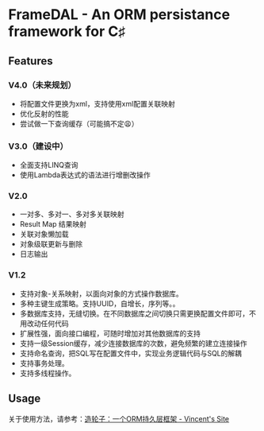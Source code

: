 # FrameDAL - An ORM persistance framework for C♯

## Features

### V4.0（未来规划）

 - 将配置文件更换为xml，支持使用xml配置关联映射
 - 优化反射的性能
 - 尝试做一下查询缓存（可能搞不定:weary:）

### V3.0（建设中）

 - 全面支持LINQ查询
 - 使用Lambda表达式的语法进行增删改操作

### V2.0

 - 一对多、多对一、多对多关联映射
 - Result Map 结果映射
 - 关联对象懒加载
 - 对象级联更新与删除
 - 日志输出

### V1.2

 - 支持对象-关系映射，以面向对象的方式操作数据库。
 - 多种主键生成策略。支持UUID，自增长，序列等。。
 - 多数据库支持，无缝切换。在不同数据库之间切换只需更换配置文件即可，不用改动任何代码
 - 扩展性强，面向接口编程，可随时增加对其他数据库的支持
 - 支持一级Session缓存，减少连接数据库的次数，避免频繁的建立连接操作
 - 支持命名查询，把SQL写在配置文件中，实现业务逻辑代码与SQL的解耦
 - 支持事务处理。
 - 支持多线程操作。

## Usage

关于使用方法，请参考：[造轮子：一个ORM持久层框架 - Vincent's Site](http://www.liuwenjun.info/2015/11/14/FrameDAL/)
